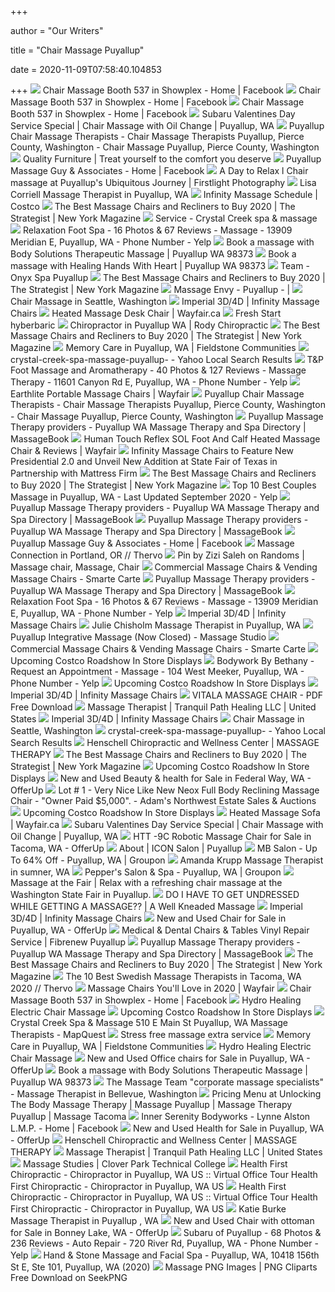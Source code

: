 +++
        
author = "Our Writers"
        
title = "Chair Massage Puyallup"
        
date = 2020-11-09T07:58:40.104853
        
+++
[ ![](https://lookaside.fbsbx.com/lookaside/crawler/media/?media_id=191271047718834)](https://lookaside.fbsbx.com/lookaside/crawler/media/?media_id=191271047718834) Chair Massage Booth 537 in Showplex - Home | Facebook
[ ![](https://lookaside.fbsbx.com/lookaside/crawler/media/?media_id=332691646910106)](https://lookaside.fbsbx.com/lookaside/crawler/media/?media_id=332691646910106) Chair Massage Booth 537 in Showplex - Home | Facebook
[ ![](https://lookaside.fbsbx.com/lookaside/crawler/media/?media_id=191270771052195)](https://lookaside.fbsbx.com/lookaside/crawler/media/?media_id=191270771052195) Chair Massage Booth 537 in Showplex - Home | Facebook
[ ![](https://pictures.dealer.com/s/subaruofpuyallupsoa/0218/9a10bb4de873f4f7f3be0a04af497b58x.jpg?impolicy=downsize&w=568)](https://pictures.dealer.com/s/subaruofpuyallupsoa/0218/9a10bb4de873f4f7f3be0a04af497b58x.jpg?impolicy=downsize&w=568) Subaru Valentines Day Service Special | Chair Massage with Oil Change |  Puyallup, WA
[ ![](https://cdn2.sussexdirectories.com/cam/cam_photos/sized/13/27/552713-180730-2_320x400.jpg?pu=1438625503)](https://cdn2.sussexdirectories.com/cam/cam_photos/sized/13/27/552713-180730-2_320x400.jpg?pu=1438625503) Puyallup Chair Massage Therapists - Chair Massage Therapists Puyallup,  Pierce County, Washington - Chair Massage Puyallup, Pierce County,  Washington
[ ![](https://www.furniturefirm.com/wp-content/uploads/2018/02/Smart.Chair-square-1024x1024.jpg)](https://www.furniturefirm.com/wp-content/uploads/2018/02/Smart.Chair-square-1024x1024.jpg) Quality Furniture | Treat yourself to the comfort you deserve
[ ![](https://lookaside.fbsbx.com/lookaside/crawler/media/?media_id=1994327557459624)](https://lookaside.fbsbx.com/lookaside/crawler/media/?media_id=1994327557459624) Puyallup Massage Guy & Associates - Home | Facebook
[ ![](https://firstlightphotography.files.wordpress.com/2010/01/ubis_logo-1-7.jpg)](https://firstlightphotography.files.wordpress.com/2010/01/ubis_logo-1-7.jpg) A Day to Relax l Chair massage at Puyallup's Ubiquitous Journey |  Firstlight Photography
[ ![](https://images.massagebook.com/img626940582e1403b543b7.49578464)](https://images.massagebook.com/img626940582e1403b543b7.49578464) Lisa Corriell Massage Therapist in Puyallup, WA
[ ![](https://mobilecontent.costco.com/live/resource/img/static-roadshow/infinity-massage-schedule.jpg)](https://mobilecontent.costco.com/live/resource/img/static-roadshow/infinity-massage-schedule.jpg) Infinity Massage Schedule | Costco
[ ![](https://pyxis.nymag.com/v1/imgs/cfd/270/bcf89bdc000d032ec50f409f187384aa2c.rsquare.w600.jpg)](https://pyxis.nymag.com/v1/imgs/cfd/270/bcf89bdc000d032ec50f409f187384aa2c.rsquare.w600.jpg) The Best Massage Chairs and Recliners to Buy 2020 | The Strategist | New  York Magazine
[ ![](http://crystalcreekmassagespa.weebly.com/uploads/4/6/1/5/46152591/3176818.jpg?497)](http://crystalcreekmassagespa.weebly.com/uploads/4/6/1/5/46152591/3176818.jpg?497) Service - Crystal Creek spa & massage
[ ![](https://s3-media0.fl.yelpcdn.com/bphoto/OAkx-mUlIsYKdUF8Vw_oCw/348s.jpg)](https://s3-media0.fl.yelpcdn.com/bphoto/OAkx-mUlIsYKdUF8Vw_oCw/348s.jpg) Relaxation Foot Spa - 16 Photos & 67 Reviews - Massage - 13909 Meridian E,  Puyallup, WA - Phone Number - Yelp
[ ![](https://images.massagebook.com/img2142665c9bb9761a1891.65086354)](https://images.massagebook.com/img2142665c9bb9761a1891.65086354) Book a massage with Body Solutions Therapeutic Massage | Puyallup WA 98373
[ ![](https://images.massagebook.com/img6269405b8e9d574f1ff6.29913074)](https://images.massagebook.com/img6269405b8e9d574f1ff6.29913074) Book a massage with Healing Hands With Heart | Puyallup WA 98373
[ ![](http://onyxspapuyallup.com/wp-content/uploads/2019/01/Onyx-Spa-Team-Mayce.jpg)](http://onyxspapuyallup.com/wp-content/uploads/2019/01/Onyx-Spa-Team-Mayce.jpg) Team - Onyx Spa Puyallup
[ ![](https://pyxis.nymag.com/v1/imgs/11d/826/f65829e6b50cad884cee20ed1a9bb1e65b-kahuna-massage-chair.rsquare.w600.jpg)](https://pyxis.nymag.com/v1/imgs/11d/826/f65829e6b50cad884cee20ed1a9bb1e65b-kahuna-massage-chair.rsquare.w600.jpg) The Best Massage Chairs and Recliners to Buy 2020 | The Strategist | New  York Magazine
[ ![](https://lookaside.fbsbx.com/lookaside/crawler/media/?media_id=10157133820983535)](https://lookaside.fbsbx.com/lookaside/crawler/media/?media_id=10157133820983535) Massage Envy - Puyallup -  | 
[ ![](https://lodochairmassage.com/userfiles/1463/images/service-office-chair-massage.jpg)](https://lodochairmassage.com/userfiles/1463/images/service-office-chair-massage.jpg) Chair Massage in Seattle, Washington
[ ![](https://res.cloudinary.com/infinity-massage-chairs/image/upload/f_auto,q_auto:best/v1527371032/lifestyle_amcplj.jpg)](https://res.cloudinary.com/infinity-massage-chairs/image/upload/f_auto,q_auto:best/v1527371032/lifestyle_amcplj.jpg) Imperial 3D/4D | Infinity Massage Chairs
[ ![](https://secure.img1-ag.wfcdn.com/im/90741328/resize-h310-w310%5Ecompr-r85/1012/101290185/cranston-heated-massage-chair.jpg)](https://secure.img1-ag.wfcdn.com/im/90741328/resize-h310-w310%5Ecompr-r85/1012/101290185/cranston-heated-massage-chair.jpg) Heated Massage Desk Chair | Wayfair.ca
[ ![](https://www.freshstarthyperbaric.com/img/legacy-recliner.jpg)](https://www.freshstarthyperbaric.com/img/legacy-recliner.jpg) Fresh Start hyberbaric
[ ![](https://rody-chiropractic.com/wp-content/uploads/2020/09/DSC_2128-1024x681.jpg)](https://rody-chiropractic.com/wp-content/uploads/2020/09/DSC_2128-1024x681.jpg) Chiropractor in Puyallup WA | Rody Chiropractic
[ ![](https://pyxis.nymag.com/v1/imgs/037/e64/88bcbe6e6bd4cf4f810fcd2eb31e89c047-houzz-massage-chair.2x.rsquare.w600.jpg)](https://pyxis.nymag.com/v1/imgs/037/e64/88bcbe6e6bd4cf4f810fcd2eb31e89c047-houzz-massage-chair.2x.rsquare.w600.jpg) The Best Massage Chairs and Recliners to Buy 2020 | The Strategist | New  York Magazine
[ ![](https://www.fieldstonecommunities.com/wp-content/uploads/2019/10/IMC-town-square.jpg)](https://www.fieldstonecommunities.com/wp-content/uploads/2019/10/IMC-town-square.jpg) Memory Care in Puyallup, WA | Fieldstone Communities
[ ![](https://s.yimg.com/fz/api/res/1.2/pYlF6nN7oS44jQGbD5qAfQ--~C/YXBwaWQ9c3JjaGRkO2ZpPWZpbGw7aD00Mjg7cHhvZmY9MDtweW9mZj0wO3E9ODA7dz00Mzg-/https://s.yimg.com/bj/743f/743fb4296f334b7fc0e4a0db38739f99.jpg)](https://s.yimg.com/fz/api/res/1.2/pYlF6nN7oS44jQGbD5qAfQ--~C/YXBwaWQ9c3JjaGRkO2ZpPWZpbGw7aD00Mjg7cHhvZmY9MDtweW9mZj0wO3E9ODA7dz00Mzg-/https://s.yimg.com/bj/743f/743fb4296f334b7fc0e4a0db38739f99.jpg) crystal-creek-spa-massage-puyallup- - Yahoo Local Search Results
[ ![](https://s3-media0.fl.yelpcdn.com/bphoto/6M0FQvOmRKTNcxtkq0YHJg/o.jpg)](https://s3-media0.fl.yelpcdn.com/bphoto/6M0FQvOmRKTNcxtkq0YHJg/o.jpg) T&amp;P Foot Massage and Aromatherapy - 40 Photos & 127 Reviews - Massage  Therapy - 11601 Canyon Rd E, Puyallup, WA - Phone Number - Yelp
[ ![](https://secure.img1-fg.wfcdn.com/im/31928680/resize-h600-w600%5Ecompr-r85/8136/81366089/Ataraxia+Leather+Portable+Massage+Chair.jpg)](https://secure.img1-fg.wfcdn.com/im/31928680/resize-h600-w600%5Ecompr-r85/8136/81366089/Ataraxia+Leather+Portable+Massage+Chair.jpg) Earthlite Portable Massage Chairs | Wayfair
[ ![](https://cdn4.sussexdirectories.com/cam/cam_photos/sized/59/41/504159-261559-2_320x400.jpg?pu=1587775215)](https://cdn4.sussexdirectories.com/cam/cam_photos/sized/59/41/504159-261559-2_320x400.jpg?pu=1587775215) Puyallup Chair Massage Therapists - Chair Massage Therapists Puyallup,  Pierce County, Washington - Chair Massage Puyallup, Pierce County,  Washington
[ ![](https://images.massagebook.com/img35447165daa8d20b461f7.69506400)](https://images.massagebook.com/img35447165daa8d20b461f7.69506400) Puyallup Massage Therapy providers - Puyallup WA Massage Therapy and Spa  Directory | MassageBook
[ ![](https://secure.img1-fg.wfcdn.com/im/41006094/resize-h600-w600%5Ecompr-r85/1013/101354559/Human+Touch+Reflex+SOL+Foot+And+Calf+Heated+Massage+Chair.jpg)](https://secure.img1-fg.wfcdn.com/im/41006094/resize-h600-w600%5Ecompr-r85/1013/101354559/Human+Touch+Reflex+SOL+Foot+And+Calf+Heated+Massage+Chair.jpg) Human Touch Reflex SOL Foot And Calf Heated Massage Chair & Reviews |  Wayfair
[ ![](http://ww1.prweb.com/prfiles/2016/09/27/13720479/presidential_2.0_gravity_massage_chair-INY54756-z.jpeg)](http://ww1.prweb.com/prfiles/2016/09/27/13720479/presidential_2.0_gravity_massage_chair-INY54756-z.jpeg) Infinity Massage Chairs to Feature New Presidential 2.0 and Unveil New  Addition at State Fair of Texas in Partnership with Mattress Firm
[ ![](https://pyxis.nymag.com/v1/imgs/0f9/adf/c15cf7d556831060080bf39df4884aafbe-amazon-massage-chair.rsquare.w600.jpg)](https://pyxis.nymag.com/v1/imgs/0f9/adf/c15cf7d556831060080bf39df4884aafbe-amazon-massage-chair.rsquare.w600.jpg) The Best Massage Chairs and Recliners to Buy 2020 | The Strategist | New  York Magazine
[ ![](https://s3-media0.fl.yelpcdn.com/bphoto/o0syyiMwH9H6_KCvmThb_Q/ls.jpg)](https://s3-media0.fl.yelpcdn.com/bphoto/o0syyiMwH9H6_KCvmThb_Q/ls.jpg) Top 10 Best Couples Massage in Puyallup, WA - Last Updated September 2020 -  Yelp
[ ![](https://images.massagebook.com/img1084375c0c144ab37870.92628041)](https://images.massagebook.com/img1084375c0c144ab37870.92628041) Puyallup Massage Therapy providers - Puyallup WA Massage Therapy and Spa  Directory | MassageBook
[ ![](https://images.massagebook.com/img891510577dd05bba51f6.90640834)](https://images.massagebook.com/img891510577dd05bba51f6.90640834) Puyallup Massage Therapy providers - Puyallup WA Massage Therapy and Spa  Directory | MassageBook
[ ![](https://lookaside.fbsbx.com/lookaside/crawler/media/?media_id=2072480382977674)](https://lookaside.fbsbx.com/lookaside/crawler/media/?media_id=2072480382977674) Puyallup Massage Guy & Associates - Home | Facebook
[ ![](https://cdn.thervo.com/profile-pro/5ba26cfa3a4b9ad17ddde413_profile.jpg)](https://cdn.thervo.com/profile-pro/5ba26cfa3a4b9ad17ddde413_profile.jpg) Massage Connection in Portland, OR // Thervo
[ ![](https://i.pinimg.com/originals/97/22/98/97229869a54fbb003d4bed772da782b2.jpg)](https://i.pinimg.com/originals/97/22/98/97229869a54fbb003d4bed772da782b2.jpg) Pin by Zizi Saleh on Randoms | Massage chair, Massage, Chair
[ ![](https://www.smartecarte.com/wp-content/uploads/Smarte-Carte-Massage-Chair-KP-2304-1024x987.jpg)](https://www.smartecarte.com/wp-content/uploads/Smarte-Carte-Massage-Chair-KP-2304-1024x987.jpg) Commercial Massage Chairs & Vending Massage Chairs - Smarte Carte
[ ![](https://images.massagebook.com/img47987695ed2d2cb438fa4.07706855)](https://images.massagebook.com/img47987695ed2d2cb438fa4.07706855) Puyallup Massage Therapy providers - Puyallup WA Massage Therapy and Spa  Directory | MassageBook
[ ![](https://s3-media0.fl.yelpcdn.com/bphoto/ngCJLsCXVWfa1Et9jwRH-g/l.jpg)](https://s3-media0.fl.yelpcdn.com/bphoto/ngCJLsCXVWfa1Et9jwRH-g/l.jpg) Relaxation Foot Spa - 16 Photos & 67 Reviews - Massage - 13909 Meridian E,  Puyallup, WA - Phone Number - Yelp
[ ![](https://res.cloudinary.com/infinity-massage-chairs/image/upload/f_auto,q_auto:best/v1527371106/side-hi-res_pajbmb.jpg)](https://res.cloudinary.com/infinity-massage-chairs/image/upload/f_auto,q_auto:best/v1527371106/side-hi-res_pajbmb.jpg) Imperial 3D/4D | Infinity Massage Chairs
[ ![](https://images.massagebook.com/img21426657019253efa9c3.86991064)](https://images.massagebook.com/img21426657019253efa9c3.86991064) Julie Chisholm Massage Therapist in Puyallup, WA
[ ![](https://fastly.4sqi.net/img/general/558x200/67037938_AqogFa6fGT6iwTSz52t8hEbA198yff3GyCQIllnynS4.jpg)](https://fastly.4sqi.net/img/general/558x200/67037938_AqogFa6fGT6iwTSz52t8hEbA198yff3GyCQIllnynS4.jpg) Puyallup Integrative Massage (Now Closed) - Massage Studio
[ ![](https://www.smartecarte.com/wp-content/uploads/Massage-Chairs-Credit-Card-Pmt2-1024x987.jpg)](https://www.smartecarte.com/wp-content/uploads/Massage-Chairs-Credit-Card-Pmt2-1024x987.jpg) Commercial Massage Chairs & Vending Massage Chairs - Smarte Carte
[ ![](https://www.demodays.com/uploads/news-pictures/5690_3)](https://www.demodays.com/uploads/news-pictures/5690_3) Upcoming Costco Roadshow In Store Displays
[ ![](https://s3-media0.fl.yelpcdn.com/bphoto/H85YCXnphlbsq5nrWb6qAw/348s.jpg)](https://s3-media0.fl.yelpcdn.com/bphoto/H85YCXnphlbsq5nrWb6qAw/348s.jpg) Bodywork By Bethany - Request an Appointment - Massage - 104 West Meeker,  Puyallup, WA - Phone Number - Yelp
[ ![](https://www.demodays.com/uploads/news-pictures/5690_4)](https://www.demodays.com/uploads/news-pictures/5690_4) Upcoming Costco Roadshow In Store Displays
[ ![](https://res.cloudinary.com/infinity-massage-chairs/image/upload/f_auto,q_auto:best/v1527370913/hero_loonnl.jpg)](https://res.cloudinary.com/infinity-massage-chairs/image/upload/f_auto,q_auto:best/v1527370913/hero_loonnl.jpg) Imperial 3D/4D | Infinity Massage Chairs
[ ![](https://autodocbox.com/docs-images/94/121043709/images/11-0.jpg)](https://autodocbox.com/docs-images/94/121043709/images/11-0.jpg) VITALA MASSAGE CHAIR - PDF Free Download
[ ![](https://static.wixstatic.com/media/23092f_870d30dc86bd49d096b90e37ffbe0b26~mv2.jpg/v1/fill/w_560,h_788,al_c,q_85,usm_0.66_1.00_0.01/23092f_870d30dc86bd49d096b90e37ffbe0b26~mv2.webp)](https://static.wixstatic.com/media/23092f_870d30dc86bd49d096b90e37ffbe0b26~mv2.jpg/v1/fill/w_560,h_788,al_c,q_85,usm_0.66_1.00_0.01/23092f_870d30dc86bd49d096b90e37ffbe0b26~mv2.webp) Massage Therapist | Tranquil Path Healing LLC | United States
[ ![](https://res.cloudinary.com/infinity-massage-chairs/image/upload/f_auto,q_auto:best/v1527371330/angle_m9vs0t.jpg)](https://res.cloudinary.com/infinity-massage-chairs/image/upload/f_auto,q_auto:best/v1527371330/angle_m9vs0t.jpg) Imperial 3D/4D | Infinity Massage Chairs
[ ![](https://lodochairmassage.com/userfiles/1463/images/lodo-chair-massage-location-city.jpg)](https://lodochairmassage.com/userfiles/1463/images/lodo-chair-massage-location-city.jpg) Chair Massage in Seattle, Washington
[ ![](https://s.yimg.com/fz/api/res/1.2/uTMet8ONQ7gBx5p6X1JjkA--~C/YXBwaWQ9c3JjaGRkO2ZpPWZpbGw7aD00Mjg7cHhvZmY9MDtweW9mZj0wO3E9ODA7dz00Mzg-/https://s.yimg.com/bj/d924/d9245aef008bc6d6499a1ca815b87046.jpg)](https://s.yimg.com/fz/api/res/1.2/uTMet8ONQ7gBx5p6X1JjkA--~C/YXBwaWQ9c3JjaGRkO2ZpPWZpbGw7aD00Mjg7cHhvZmY9MDtweW9mZj0wO3E9ODA7dz00Mzg-/https://s.yimg.com/bj/d924/d9245aef008bc6d6499a1ca815b87046.jpg) crystal-creek-spa-massage-puyallup- - Yahoo Local Search Results
[ ![](http://henschellchiro.com/new2018/wp-content/uploads/2018/07/massage2-1024x571.jpg)](http://henschellchiro.com/new2018/wp-content/uploads/2018/07/massage2-1024x571.jpg) Henschell Chiropractic and Wellness Center | MASSAGE THERAPY
[ ![](https://pyxis.nymag.com/v1/imgs/326/cc3/19065683e4619fb7fb60ccff8c2a1e64a7.2x.rsquare.w600.jpg)](https://pyxis.nymag.com/v1/imgs/326/cc3/19065683e4619fb7fb60ccff8c2a1e64a7.2x.rsquare.w600.jpg) The Best Massage Chairs and Recliners to Buy 2020 | The Strategist | New  York Magazine
[ ![](https://www.demodays.com/images/Find-Product-Demos.png)](https://www.demodays.com/images/Find-Product-Demos.png) Upcoming Costco Roadshow In Store Displays
[ ![](https://images.offerup.com/yehjtaYxRyK9ig1T8VJvr-rtPg4=/300x533/8e0d/8e0ddd8e1dd442fdb18eb2cb6b4ff34b.jpg)](https://images.offerup.com/yehjtaYxRyK9ig1T8VJvr-rtPg4=/300x533/8e0d/8e0ddd8e1dd442fdb18eb2cb6b4ff34b.jpg) New and Used Beauty & health for Sale in Federal Way, WA - OfferUp
[ ![](https://xpert.b-cdn.net/adamsestateauctions/5/215-4467.jpg?width=650)](https://xpert.b-cdn.net/adamsestateauctions/5/215-4467.jpg?width=650) Lot # 1 - Very Nice Like New Neox Full Body Reclining Massage Chair -  "Owner Paid $5,000". - Adam's Northwest Estate Sales & Auctions
[ ![](https://www.demodays.com/uploads/news-pictures/5690_2)](https://www.demodays.com/uploads/news-pictures/5690_2) Upcoming Costco Roadshow In Store Displays
[ ![](https://secure.img1-fg.wfcdn.com/im/25979715/resize-h600-w600%5Ecompr-r85/1242/124219166/Massage+Recliner+Pu+Leather+Lounge+With+Heat+And+Massage+Vibrating+Sofa+Chair+%28brown%29.jpg)](https://secure.img1-fg.wfcdn.com/im/25979715/resize-h600-w600%5Ecompr-r85/1242/124219166/Massage+Recliner+Pu+Leather+Lounge+With+Heat+And+Massage+Vibrating+Sofa+Chair+%28brown%29.jpg) Heated Massage Sofa | Wayfair.ca
[ ![](https://pictures.dealer.com/s/subaruofpuyallupsoa/0264/15f9855239fafd417a49c5590c3a7935x.jpg)](https://pictures.dealer.com/s/subaruofpuyallupsoa/0264/15f9855239fafd417a49c5590c3a7935x.jpg) Subaru Valentines Day Service Special | Chair Massage with Oil Change |  Puyallup, WA
[ ![](https://images.offerup.com/Fd6Iw7Tyexuet1UdPSCuJ-T3Bes=/600x800/photos/b0343618109d4d6091ed6d0603287a9e.jpg)](https://images.offerup.com/Fd6Iw7Tyexuet1UdPSCuJ-T3Bes=/600x800/photos/b0343618109d4d6091ed6d0603287a9e.jpg) HTT -9C Robotic Massage Chair for Sale in Tacoma, WA - OfferUp
[ ![](https://static.wixstatic.com/media/d4335e_03f5411b293049a89ceaa82c047e1119~mv2.jpg/v1/fill/w_598,h_590,al_c,q_80,usm_0.66_1.00_0.01/d4335e_03f5411b293049a89ceaa82c047e1119~mv2.webp)](https://static.wixstatic.com/media/d4335e_03f5411b293049a89ceaa82c047e1119~mv2.jpg/v1/fill/w_598,h_590,al_c,q_80,usm_0.66_1.00_0.01/d4335e_03f5411b293049a89ceaa82c047e1119~mv2.webp) About | ICON Salon | Puyallup
[ ![](https://img.grouponcdn.com/bynder/4AVzxipUDWC1EHzEXTtUCwGrVSnJ/4A-2048x1229/v1/c700x420.jpg)](https://img.grouponcdn.com/bynder/4AVzxipUDWC1EHzEXTtUCwGrVSnJ/4A-2048x1229/v1/c700x420.jpg) MB Salon - Up To 64% Off - Puyallup, WA | Groupon
[ ![](https://images.massagebook.com/img10942705818f4ec203c04.26426563)](https://images.massagebook.com/img10942705818f4ec203c04.26426563) Amanda Krupp Massage Therapist in sumner, WA
[ ![](https://img.grouponcdn.com/deal/rh7Bm9ZQo1J82G746iRAfcWyjuP/rh-2048x1229/v1/c700x420.jpg)](https://img.grouponcdn.com/deal/rh7Bm9ZQo1J82G746iRAfcWyjuP/rh-2048x1229/v1/c700x420.jpg) Pepper's Salon & Spa - Puyallup, WA | Groupon
[ ![](https://massageatthefair.files.wordpress.com/2009/04/fairground-from-above-framed.png?w=521&h=353)](https://massageatthefair.files.wordpress.com/2009/04/fairground-from-above-framed.png?w=521&h=353) Massage at the Fair | Relax with a refreshing chair massage at the  Washington State Fair in Puyallup.
[ ![](https://kneaded-massage.com/wp-content/uploads/2019/01/active-isolated-stretching-700x400.jpg)](https://kneaded-massage.com/wp-content/uploads/2019/01/active-isolated-stretching-700x400.jpg) DO I HAVE TO GET UNDRESSED WHILE GETTING A MASSAGE?? | A Well Kneaded  Massage
[ ![](https://res.cloudinary.com/infinity-massage-chairs/image/upload/f_auto,q_auto:best/v1527371330/angle-hi-res_bllmwl.jpg)](https://res.cloudinary.com/infinity-massage-chairs/image/upload/f_auto,q_auto:best/v1527371330/angle-hi-res_bllmwl.jpg) Imperial 3D/4D | Infinity Massage Chairs
[ ![](https://images.offerup.com/YbGKw1tjfwzIFL_8zo511GmieOs=/300x429/8629/8629232d98ab4a0582e90cea7c36cd12.jpg)](https://images.offerup.com/YbGKw1tjfwzIFL_8zo511GmieOs=/300x429/8629/8629232d98ab4a0582e90cea7c36cd12.jpg) New and Used Chair for Sale in Puyallup, WA - OfferUp
[ ![](https://www.fibrenew.com/puyallup/wp-content/uploads/banners/orig_img1554186056.jpg)](https://www.fibrenew.com/puyallup/wp-content/uploads/banners/orig_img1554186056.jpg) Medical & Dental Chairs & Tables Vinyl Repair Service | Fibrenew Puyallup
[ ![](https://images.massagebook.com/img5211435a95c1bd3aad72.57827643)](https://images.massagebook.com/img5211435a95c1bd3aad72.57827643) Puyallup Massage Therapy providers - Puyallup WA Massage Therapy and Spa  Directory | MassageBook
[ ![](https://pyxis.nymag.com/v1/imgs/2c8/afb/b7655a3c30580d1aa9ff7605f5d98fe884.rdeep-vertical.w245.jpg)](https://pyxis.nymag.com/v1/imgs/2c8/afb/b7655a3c30580d1aa9ff7605f5d98fe884.rdeep-vertical.w245.jpg) The Best Massage Chairs and Recliners to Buy 2020 | The Strategist | New  York Magazine
[ ![](https://cdn.thervo.com/profile-pro/5995d91f353dc1b23eb6fe78_profile.jpg)](https://cdn.thervo.com/profile-pro/5995d91f353dc1b23eb6fe78_profile.jpg) The 10 Best Swedish Massage Therapists in Tacoma, WA 2020 // Thervo
[ ![](https://secure.img1-fg.wfcdn.com/im/99590313/resize-h600-w600%5Ecompr-r85/8639/86396613/Massage+Chairs.jpg)](https://secure.img1-fg.wfcdn.com/im/99590313/resize-h600-w600%5Ecompr-r85/8639/86396613/Massage+Chairs.jpg) Massage Chairs You'll Love in 2020 | Wayfair
[ ![](https://lookaside.fbsbx.com/lookaside/crawler/media/?media_id=103480424741385)](https://lookaside.fbsbx.com/lookaside/crawler/media/?media_id=103480424741385) Chair Massage Booth 537 in Showplex - Home | Facebook
[ ![](https://img1.wsimg.com/isteam/ip/ba6ba38b-0a34-409f-90a9-432eb80a415b/Hydro%20Healing%20.jpg)](https://img1.wsimg.com/isteam/ip/ba6ba38b-0a34-409f-90a9-432eb80a415b/Hydro%20Healing%20.jpg) Hydro Healing Electric Chair Massage
[ ![](https://www.demodays.com/uploads/news-pictures/5697_1583248736_1107075317_4.png)](https://www.demodays.com/uploads/news-pictures/5697_1583248736_1107075317_4.png) Upcoming Costco Roadshow In Store Displays
[ ![](https://s3-media0.fl.yelpcdn.com/bphoto/1L67rPjRSmgBN-TS7JeBcQ/l.jpg)](https://s3-media0.fl.yelpcdn.com/bphoto/1L67rPjRSmgBN-TS7JeBcQ/l.jpg) Crystal Creek Spa & Massage 510 E Main St Puyallup, WA Massage Therapists -  MapQuest
[ ![](https://lh3.googleusercontent.com/c13OM8yJ9Y2OwZ7j-T29ml06lglmeKJVTwJi1ubd38Ll8AEaGDJC_SUo6YcGZN0O67omR2OOIWZzrQMLjInid5hqIORjl4jfj8qjmUa32bzB1CpWbMNQz5X2WbTKCPc2Dw=s412)](https://lh3.googleusercontent.com/c13OM8yJ9Y2OwZ7j-T29ml06lglmeKJVTwJi1ubd38Ll8AEaGDJC_SUo6YcGZN0O67omR2OOIWZzrQMLjInid5hqIORjl4jfj8qjmUa32bzB1CpWbMNQz5X2WbTKCPc2Dw=s412) Stress free massage extra service
[ ![](https://www.fieldstonecommunities.com/wp-content/uploads/2019/10/Cafe.jpg)](https://www.fieldstonecommunities.com/wp-content/uploads/2019/10/Cafe.jpg) Memory Care in Puyallup, WA | Fieldstone Communities
[ ![](https://img1.wsimg.com/isteam/ip/ba6ba38b-0a34-409f-90a9-432eb80a415b/Amanda%20Profile.jpg/:/cr=t:0%25,l:0%25,w:100%25,h:100%25/rs=w:600,m,cg:true)](https://img1.wsimg.com/isteam/ip/ba6ba38b-0a34-409f-90a9-432eb80a415b/Amanda%20Profile.jpg/:/cr=t:0%25,l:0%25,w:100%25,h:100%25/rs=w:600,m,cg:true) Hydro Healing Electric Chair Massage
[ ![](https://photos.offerup.com/CNCwJVGGQvdixBQpU1PeoX1xpbM=/300x533/b64b/b64b46823b434fd79eb3e1771b792bdf.jpg)](https://photos.offerup.com/CNCwJVGGQvdixBQpU1PeoX1xpbM=/300x533/b64b/b64b46823b434fd79eb3e1771b792bdf.jpg) New and Used Office chairs for Sale in Puyallup, WA - OfferUp
[ ![](https://images.massagebook.com/img2142665b045099ed25c4.08350987)](https://images.massagebook.com/img2142665b045099ed25c4.08350987) Book a massage with Body Solutions Therapeutic Massage | Puyallup WA 98373
[ ![](https://www.massagetherapyfinder.com/dynamic/2020/02/09/5e405fa99bf6f.jpg)](https://www.massagetherapyfinder.com/dynamic/2020/02/09/5e405fa99bf6f.jpg) The Massage Team "corporate massage specialists" - Massage Therapist in  Bellevue, Washington
[ ![](http://www.utbpuyallup.com/uploads/3/4/0/4/34042826/7950069.jpg?640)](http://www.utbpuyallup.com/uploads/3/4/0/4/34042826/7950069.jpg?640) Pricing Menu at Unlocking The Body Massage Therapy | Massage Puyallup |  Massage Therapy Puyallup | Massage Tacoma
[ ![](https://lookaside.fbsbx.com/lookaside/crawler/media/?media_id=1119928234800447)](https://lookaside.fbsbx.com/lookaside/crawler/media/?media_id=1119928234800447) Inner Serenity Bodyworks - Lynne Alston L.M.P. - Home | Facebook
[ ![](https://images.offerup.com/Np0ij8KhYdPMUbbgwTwNNhIkv0M=/300x400/353f/353f0a5d1ca447a28a30da22cd461ec5.jpg)](https://images.offerup.com/Np0ij8KhYdPMUbbgwTwNNhIkv0M=/300x400/353f/353f0a5d1ca447a28a30da22cd461ec5.jpg) New and Used Health for Sale in Puyallup, WA - OfferUp
[ ![](http://henschellchiro.com/new2018/wp-content/uploads/2018/07/sc4_9359-200x300.jpg)](http://henschellchiro.com/new2018/wp-content/uploads/2018/07/sc4_9359-200x300.jpg) Henschell Chiropractic and Wellness Center | MASSAGE THERAPY
[ ![](https://static.wixstatic.com/media/23092f_2570d9bfdade4ca7b8cdaf70ea338b3a~mv2.jpg/v1/fill/w_819,h_778,al_c,q_85,usm_0.66_1.00_0.01/20200921_152833_edited.webp)](https://static.wixstatic.com/media/23092f_2570d9bfdade4ca7b8cdaf70ea338b3a~mv2.jpg/v1/fill/w_819,h_778,al_c,q_85,usm_0.66_1.00_0.01/20200921_152833_edited.webp) Massage Therapist | Tranquil Path Healing LLC | United States
[ ![](https://blog.cptc.edu/wp-content/uploads/2019/05/st-joes.jpg)](https://blog.cptc.edu/wp-content/uploads/2019/05/st-joes.jpg) Massage Studies | Clover Park Technical College
[ ![](https://www.hfchiropracticpuyallup.com/storage/app/media/MEDIA/IMG_0140.jpg)](https://www.hfchiropracticpuyallup.com/storage/app/media/MEDIA/IMG_0140.jpg) Health First Chiropractic - Chiropractor in Puyallup, WA US :: Virtual  Office Tour Health First Chiropractic - Chiropractor in Puyallup, WA US
[ ![](https://www.hfchiropracticpuyallup.com/storage/app/media/MEDIA/IMG_0142.jpg)](https://www.hfchiropracticpuyallup.com/storage/app/media/MEDIA/IMG_0142.jpg) Health First Chiropractic - Chiropractor in Puyallup, WA US :: Virtual  Office Tour Health First Chiropractic - Chiropractor in Puyallup, WA US
[ ![](https://images.massagebook.com/img21107025a472601d54ba5.63201089)](https://images.massagebook.com/img21107025a472601d54ba5.63201089) Katie Burke Massage Therapist in Puyallup , WA
[ ![](https://images.offerup.com/02VUcMQ-83VZpQPCMVa_nAfMhxI=/300x289/50a2/50a2d46e1f9f4ad880f72293595fd5be.jpg)](https://images.offerup.com/02VUcMQ-83VZpQPCMVa_nAfMhxI=/300x289/50a2/50a2d46e1f9f4ad880f72293595fd5be.jpg) New and Used Chair with ottoman for Sale in Bonney Lake, WA - OfferUp
[ ![](https://s3-media2.fl.yelpcdn.com/bphoto/ay3Vw61TJ8bMLsKKpElYNg/o.jpg)](https://s3-media2.fl.yelpcdn.com/bphoto/ay3Vw61TJ8bMLsKKpElYNg/o.jpg) Subaru of Puyallup - 68 Photos & 236 Reviews - Auto Repair - 720 River Rd,  Puyallup, WA - Phone Number - Yelp
[ ![](https://scontent.fymy1-1.fna.fbcdn.net/v/t1.0-9/p720x720/119941205_3354197358008557_1698399618701938062_o.jpg?_nc_cat=104&_nc_sid=2d5d41&_nc_ohc=V7ONx8ZrZaEAX8OhMkL&_nc_ht=scontent.fymy1-1.fna&tp=6&oh=c8c9672937183ac683c3a737573b31e8&oe=5F8FF1EA)](https://scontent.fymy1-1.fna.fbcdn.net/v/t1.0-9/p720x720/119941205_3354197358008557_1698399618701938062_o.jpg?_nc_cat=104&_nc_sid=2d5d41&_nc_ohc=V7ONx8ZrZaEAX8OhMkL&_nc_ht=scontent.fymy1-1.fna&tp=6&oh=c8c9672937183ac683c3a737573b31e8&oe=5F8FF1EA) Hand & Stone Massage and Facial Spa - Puyallup, WA, 10418 156th St E, Ste  101, Puyallup, WA (2020)
[ ![](https://www.seekpng.com/png/small/181-1817479_welcome-to-dr-jessica-page-chair-massage-flyer.png)](https://www.seekpng.com/png/small/181-1817479_welcome-to-dr-jessica-page-chair-massage-flyer.png) Massage PNG Images | PNG Cliparts Free Download on SeekPNG
